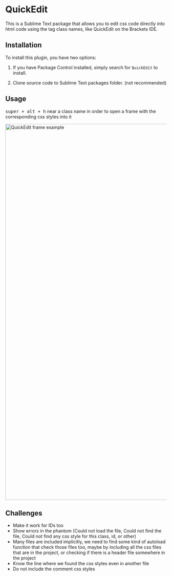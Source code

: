 # QuickEdit
This is a Sublime Text package that allows you to edit css code directly into html code using the tag class names, like QuickEdit on the Brackets IDE.

## Installation
To install this plugin, you have two options:

1. If you have Package Control installed, simply search for `QuickEdit` to install.

2. Clone source code to Sublime Text packages folder. (not recommended)

## Usage
<kbd>super + alt + h</kbd> near a class name in order to open a frame with the corresponding css styles into it

<img width="1175" alt="QuickEdit frame example" src="https://user-images.githubusercontent.com/18115514/28253184-dd46559c-6aa0-11e7-996e-5fd3bb5bdd0e.png">

## Challenges
 - Make it work for IDs too
 - Show errors in the phantom (Could not load the file, Could not find the file, Could not find any css style for this class, id, or other)
 - Many files are included implicitly, we need to find some kind of autoload function that check those files too, maybe by including all the css files that are in the project, or checking if there is a header file somewhere in the project
 - Know the line where we found the css styles even in another file
 - Do not include the comment css styles
